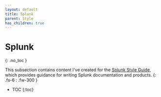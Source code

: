 ```yaml
---
layout: default
title: Splunk
parent: Style
has_children: true
---
```


# Splunk
{: .no_toc }

This subsection contains content I've created for the [Splunk Style Guide](https://docs.splunk.com/Documentation/StyleGuide/current/StyleGuide/Howtouse), which provides guidance for writing Splunk documentation and products.
{: .fs-6 : .fw-300 }

- TOC
{:toc}
